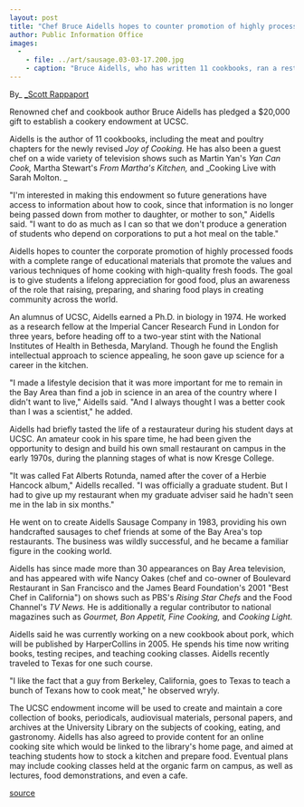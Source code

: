 ```yaml
---
layout: post
title: "Chef Bruce Aidells hopes to counter promotion of highly processed foods"
author: Public Information Office
images:
  -
    - file: ../art/sausage.03-03-17.200.jpg
    - caption: "Bruce Aidells, who has written 11 cookbooks, ran a restaurant called Fat Alberts Rotunda when he was a student at UCSC. Photo courtesy Bruce Aidells"
---
```


By_ [_Scott Rappaport][1]   

Renowned chef and cookbook author Bruce Aidells has pledged a $20,000 gift to establish a cookery endowment at UCSC.   

Aidells is the author of 11 cookbooks, including the meat and poultry chapters for the newly revised _Joy of Cooking._ He has also been a guest chef on a wide variety of television shows such as Martin Yan's _Yan Can Cook,_ Martha Stewart's _From Martha's Kitchen,_ and _Cooking Live with Sarah Molton. _  

"I'm interested in making this endowment so future generations have access to information about how to cook, since that information is no longer being passed down from mother to daughter, or mother to son," Aidells said. "I want to do as much as I can so that we don't produce a generation of students who depend on corporations to put a hot meal on the table."

Aidells hopes to counter the corporate promotion of highly processed foods with a complete range of educational materials that promote the values and various techniques of home cooking with high-quality fresh foods. The goal is to give students a lifelong appreciation for good food, plus an awareness of the role that raising, preparing, and sharing food plays in creating community across the world.   
  
An alumnus of UCSC, Aidells earned a Ph.D. in biology in 1974. He worked as a research fellow at the Imperial Cancer Research Fund in London for three years, before heading off to a two-year stint with the National Institutes of Health in Bethesda, Maryland. Though he found the English intellectual approach to science appealing, he soon gave up science for a career in the kitchen.  

"I made a lifestyle decision that it was more important for me to remain in the Bay Area than find a job in science in an area of the country where I didn't want to live," Aidells said. "And I always thought I was a better cook than I was a scientist," he added.  

Aidells had briefly tasted the life of a restaurateur during his student days at UCSC. An amateur cook in his spare time, he had been given the opportunity to design and build his own small restaurant on campus in the early 1970s, during the planning stages of what is now Kresge College.  

"It was called Fat Alberts Rotunda, named after the cover of a Herbie Hancock album," Aidells recalled. "I was officially a graduate student. But I had to give up my restaurant when my graduate adviser said he hadn't seen me in the lab in six months."  

He went on to create Aidells Sausage Company in 1983, providing his own handcrafted sausages to chef friends at some of the Bay Area's top restaurants. The business was wildly successful, and he became a familiar figure in the cooking world.  

Aidells has since made more than 30 appearances on Bay Area television, and has appeared with wife Nancy Oakes (chef and co-owner of Boulevard Restaurant in San Francisco and the James Beard Foundation's 2001 "Best Chef in California") on shows such as PBS's _Rising Star Chefs_ and the Food Channel's _TV News._ He is additionally a regular contributor to national magazines such as _Gourmet, Bon Appetit, Fine Cooking,_ and _Cooking Light._   

Aidells said he was currently working on a new cookbook about pork, which will be published by HarperCollins in 2005. He spends his time now writing books, testing recipes, and teaching cooking classes. Aidells recently traveled to Texas for one such course.  

"I like the fact that a guy from Berkeley, California, goes to Texas to teach a bunch of Texans how to cook meat," he observed wryly.  

The UCSC endowment income will be used to create and maintain a core collection of books, periodicals, audiovisual materials, personal papers, and archives at the University Library on the subjects of cooking, eating, and gastronomy. Aidells has also agreed to provide content for an online cooking site which would be linked to the library's home page, and aimed at teaching students how to stock a kitchen and prepare food. Eventual plans may include cooking classes held at the organic farm on campus, as well as lectures, food demonstrations, and even a cafe.  
  

[1]: mailto:srapp@ucsc.edu

[source](http://www1.ucsc.edu/currents/02-03/03-17/chef.html "Permalink to chef")
